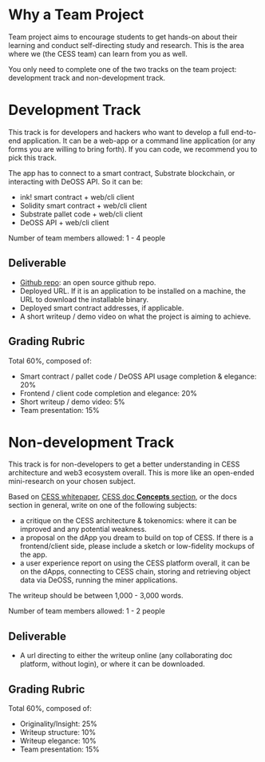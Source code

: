 # Why a Team Project

Team project aims to encourage students to get hands-on about their learning and conduct self-directing study and research. This is the area where we (the CESS team) can learn from you as well.

You only need to complete one of the two tracks on the team project: development track and non-development track.

# Development Track

This track is for developers and hackers who want to develop a full end-to-end application. It can be a web-app or a command line application (or any forms you are willing to bring forth). If you can code, we recommend you to pick this track.

The app has to connect to a smart contract, Substrate blockchain, or interacting with DeOSS API. So it can be:
  - ink! smart contract + web/cli client
  - Solidity smart contract + web/cli client
  - Substrate pallet code + web/cli client
  - DeOSS API + web/cli client

Number of team members allowed: 1 - 4 people

## Deliverable

- [Github repo](https://github.com/): an open source github repo.
- Deployed URL. If it is an application to be installed on a machine, the URL to download the installable binary.
- Deployed smart contract addresses, if applicable.
- A short writeup / demo video on what the project is aiming to achieve.

## Grading Rubric

Total 60%, composed of:

- Smart contract / pallet code / DeOSS API usage completion & elegance: 20%
- Frontend / client code completion and elegance: 20%
- Short writeup / demo video: 5%
- Team presentation: 15%

# Non-development Track

This track is for non-developers to get a better understanding in CESS architecture and web3 ecosystem overall. This is more like an open-ended mini-research on your chosen subject.

Based on [CESS whitepaper](https://docs.cess.cloud/core/readme/whitepaper), [CESS doc **Concepts** section](https://docs.cess.cloud/core/concepts), or the docs section in general, write on one of the following subjects:
   - a critique on the CESS architecture & tokenomics: where it can be improved and any potential weakness.
   - a proposal on the dApp you dream to build on top of CESS. If there is a frontend/client side, please include a sketch or low-fidelity mockups of the app.
   - a user experience report on using the CESS platform overall, it can be on the dApps, connecting to CESS chain, storing and retrieving object data via DeOSS, running the miner applications.

The writeup should be between 1,000 - 3,000 words.

Number of team members allowed: 1 - 2 people

## Deliverable

- A url directing to either the writeup online (any collaborating doc platform, without login), or where it can be downloaded.

## Grading Rubric

Total 60%, composed of:

- Originality/Insight: 25%
- Writeup structure: 10%
- Writeup elegance: 10%
- Team presentation: 15%
